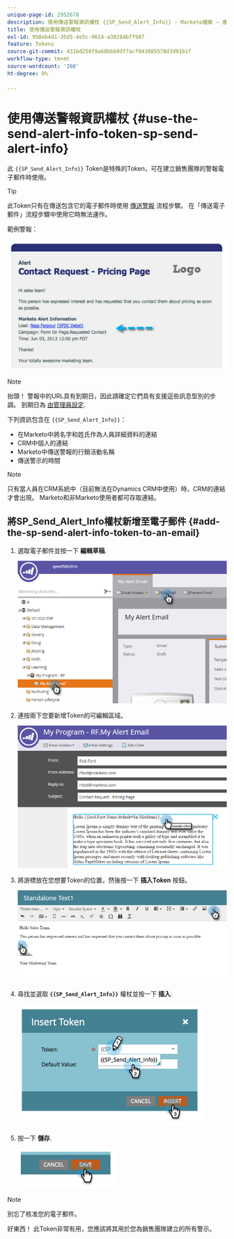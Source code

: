 ```yaml
---
unique-page-id: 2952678
description: 使用傳送警報資訊權杖 {{SP_Send_Alert_Info}} - Marketo檔案 — 產品檔案
title: 使用傳送警報資訊權杖
exl-id: 950eb4d1-35d5-4e5c-9624-a38284bff987
feature: Tokens
source-git-commit: 431bd258f9a68bbb9df7acf043085578d3d91b1f
workflow-type: tm+mt
source-wordcount: '260'
ht-degree: 0%

---
```


# 使用傳送警報資訊權杖 {#use-the-send-alert-info-token-sp-send-alert-info}

此 `{{SP_Send_Alert_Info}}` Token是特殊的Token，可在建立銷售團隊的警報電子郵件時使用。

>[!TIP]
>
>此Token只有在傳送包含它的電子郵件時使用 [傳送警報](/help/marketo/product-docs/core-marketo-concepts/smart-campaigns/flow-actions/send-alert.md) 流程步驟。 在「傳送電子郵件」流程步驟中使用它時無法運作。

範例警報：

![](assets/image2014-9-25-15-3a17-3a58.png)

>[!NOTE]
>
>抬頭！ 警報中的URL具有到期日，因此請確定它們具有支援這些訊息型別的步調。 到期日為 [由管理員設定](/help/marketo/product-docs/administration/settings/edit-link-expiration-in-reports-and-alerts.md).

下列資訊包含在 `{{SP_Send_Alert_Info}}`：

* 在Marketo中將名字和姓氏作為人員詳細資料的連結
* CRM中個人的連結
* Marketo中傳送警報的行銷活動名稱
* 傳送警示的時間

>[!NOTE]
>
>只有當人員在CRM系統中（目前無法在Dynamics CRM中使用）時，CRM的連結才會出現。 Marketo和非Marketo使用者都可存取連結。

## 將SP_Send_Alert_Info權杖新增至電子郵件 {#add-the-sp-send-alert-info-token-to-an-email}

1. 選取電子郵件並按一下 **編輯草稿**.

   ![](assets/one-3.png)

1. 連按兩下您要新增Token的可編輯區域。

   ![](assets/two-3.png)

1. 將游標放在您想要Token的位置，然後按一下 **插入Token** 按鈕。

   ![](assets/three-3.png)

1. 尋找並選取 **`{{SP_Send_Alert_Info}}`** 權杖並按一下 **插入**.

   ![](assets/image2014-9-25-15-3a19-3a11.png)

1. 按一下 **儲存**.

   ![](assets/image2014-9-25-15-3a19-3a24.png)

>[!NOTE]
>
>別忘了核准您的電子郵件。

好東西！ 此Token非常有用，您應該將其用於您為銷售團隊建立的所有警示。
